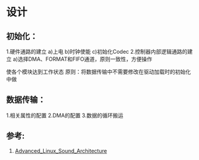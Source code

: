 # 设计

## 初始化：

1.硬件通路的建立
a)上电
b)时钟使能
c)初始化Codec
2.控制器内部逻辑通路的建立
a)选择DMA、FORMAT和FIFO通道，原则一致性，方便操作

使各个模块达到工作状态
原则：将数据传输中不需要修改在驱动加载时的初始化中做

## 数据传输：

1.相关属性的配置
2.DMA的配置
3.数据的循环搬运





## 参考:

1. [Advanced_Linux_Sound_Architecture](https://en.wikipedia.org/wiki/Advanced_Linux_Sound_Architecture)
